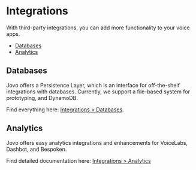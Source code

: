 # Integrations

With third-party integrations, you can add more functionality to your voice apps.

* [Databases](#databases)
* [Analytics](#analytics)


## Databases

Jovo offers a Persistence Layer, which is an interface for off-the-shelf integrations with databases. Currently, we support a file-based system for prototyping, and DynamoDB.

Find everything here: [Integrations > Databases](./databases './databases').


## Analytics
Jovo offers easy analytics integrations and enhancements for VoiceLabs, Dashbot, and Bespoken.

Find detailed documentation here: [Integrations > Analytics](./analytics './analytics')

<!--[metadata]: {"title": "Integrations", "description": "Voice analytics, databases, and more third-party integrations for building voice apps with Jovo", "activeSections": ["integrations", "integrations_index"], "expandedSections": "integrations", "inSections": "integrations", "breadCrumbs": {"Docs": "docs/", "Integrations": "" }, "commentsID": "framework/docs/integrations",
"route": "docs/integrations" }-->
